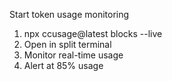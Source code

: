 Start token usage monitoring
1. npx ccusage@latest blocks --live
2. Open in split terminal  
3. Monitor real-time usage
4. Alert at 85% usage